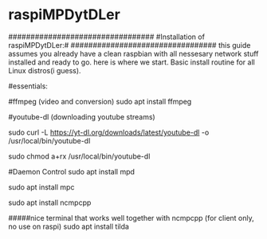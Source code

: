 # raspiMPDytDLer
#################################
#Installation of raspiMPDytDLer:#
#################################
this guide assumes you already have a clean raspbian with all nessesary network stuff installed and ready to go. 
here is where we start.
Basic install routine for all Linux distros(i guess).

#essentials:

#ffmpeg (video and conversion)
sudo apt install ffmpeg 

#youtube-dl (downloading youtube streams)

sudo curl -L https://yt-dl.org/downloads/latest/youtube-dl -o /usr/local/bin/youtube-dl

sudo chmod a+rx /usr/local/bin/youtube-dl

#Daemon Control
sudo apt install mpd

sudo apt install mpc 

sudo apt install ncmpcpp 

#####nice terminal that works well together with ncmpcpp (for client only, no use on raspi)
sudo apt install tilda 


